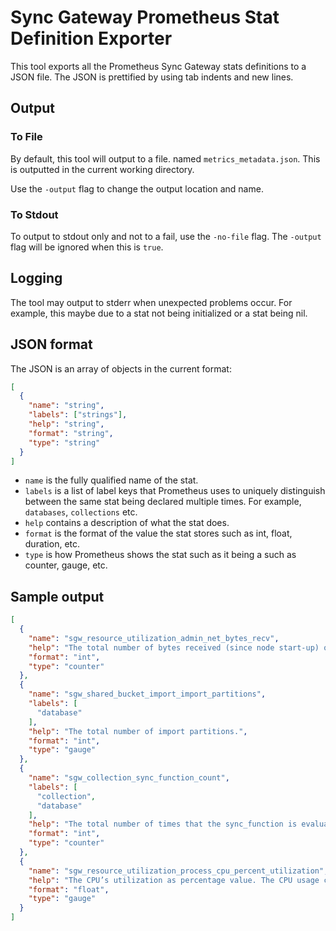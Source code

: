# Sync Gateway Prometheus Stat Definition Exporter
This tool exports all the Prometheus Sync Gateway stats definitions to a JSON file. The JSON is prettified by using tab indents and new lines.

## Output
### To File
By default, this tool will output to a file. named `metrics_metadata.json`. This is outputted in the current working directory.

Use the `-output` flag to change the output location and name.

### To Stdout
To output to stdout only and not to a fail, use the `-no-file` flag. The `-output` flag will be ignored when this is `true`.

## Logging
The tool may output to stderr when unexpected problems occur. For example, this maybe due to a stat not being initialized or a stat being nil.

## JSON format
The JSON is an array of objects in the current format:
```json
[
  {
    "name": "string",
    "labels": ["strings"],
    "help": "string",
    "format": "string",
    "type": "string"
  }
]
```

- `name` is the fully qualified name of the stat.
- `labels` is a list of label keys that Prometheus uses to uniquely distinguish between the same stat being declared multiple times. For example, `databases`, `collections` etc.
- `help` contains a description of what the stat does.
- `format` is the format of the value the stat stores such as int, float, duration, etc.
- `type` is how Prometheus shows the stat such as it being a such as counter, gauge, etc.

## Sample output
```json
[
  {
    "name": "sgw_resource_utilization_admin_net_bytes_recv",
    "help": "The total number of bytes received (since node start-up) on the network interface to which the Sync Gateway api.admin_interface is bound. By default, that is the number of bytes received on 127.0.0.1:4985 since node start-up.",
    "format": "int",
    "type": "counter"
  },
  {
    "name": "sgw_shared_bucket_import_import_partitions",
    "labels": [
      "database"
    ],
    "help": "The total number of import partitions.",
    "format": "int",
    "type": "gauge"
  },
  {
    "name": "sgw_collection_sync_function_count",
    "labels": [
      "collection",
      "database"
    ],
    "help": "The total number of times that the sync_function is evaluated for this collection.",
    "format": "int",
    "type": "counter"
  },
  {
    "name": "sgw_resource_utilization_process_cpu_percent_utilization",
    "help": "The CPU’s utilization as percentage value. The CPU usage calculation is performed based on user and system CPU time, but it does not include components such as iowait. The derivation means that the values of process_cpu_percent_utilization and %Cpu, returned when running the top command, will differ",
    "format": "float",
    "type": "gauge"
  }
]
```